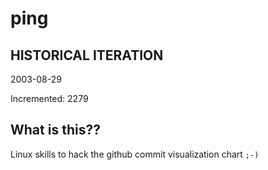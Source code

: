 # ping

## HISTORICAL ITERATION
2003-08-29

Incremented: 2279

## What is this?? 
Linux skills to hack the github commit visualization chart `;-)`
